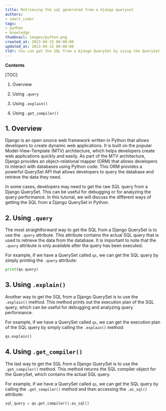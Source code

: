 ```yaml
---
title: Retrieving the sql generated from a django queryset
authors:
- smart_coder
tags:
- python
- knowledge
thumbnail: images/python.png
created_at: 2023-04-15 00:00:00
updated_at: 2023-04-15 00:00:00
tldr: You can get the SQL from a Django QuerySet by using the QuerySet`s `.query` attribute.
---
```


**Contents**

[TOC]

1. Overview 

2. Using `.query` 

3. Using `.explain()` 

4. Using `.get_compiler()` 

## 1. Overview 

Django is an open source web framework written in Python that allows developers to create dynamic web applications. It is built on the popular Model-View-Template (MTV) architecture, which helps developers create web applications quickly and easily. As part of the MTV architecture, Django provides an object-relational mapper (ORM) that allows developers to interact with databases using Python code. This ORM provides a powerful QuerySet API that allows developers to query the database and retrieve the data they need. 

In some cases, developers may need to get the raw SQL query from a Django QuerySet. This can be useful for debugging or for analyzing the query performance. In this tutorial, we will discuss the different ways of getting the SQL from a Django QuerySet in Python. 

## 2. Using `.query` 

The most straightforward way to get the SQL from a Django QuerySet is to use the `.query` attribute. This attribute contains the actual SQL query that is used to retrieve the data from the database. It is important to note that the `.query` attribute is only available after the query has been executed. 

For example, if we have a QuerySet called `qs`, we can get the SQL query by simply printing the `.query` attribute:

```python
print(qs.query)
```

## 3. Using `.explain()` 

Another way to get the SQL from a Django QuerySet is to use the `.explain()` method. This method prints out the execution plan of the SQL query, which can be useful for debugging and analyzing query performance.

For example, if we have a QuerySet called `qs`, we can get the execution plan of the SQL query by simply calling the `.explain()` method:

```python
qs.explain()
```

## 4. Using `.get_compiler()` 

The last way to get the SQL from a Django QuerySet is to use the `.get_compiler()` method. This method returns the SQL compiler object for the QuerySet, which contains the actual SQL query. 

For example, if we have a QuerySet called `qs`, we can get the SQL query by calling the `.get_compiler()` method and then accessing the `.as_sql()` attribute:

```python
sql_query = qs.get_compiler().as_sql()
```
